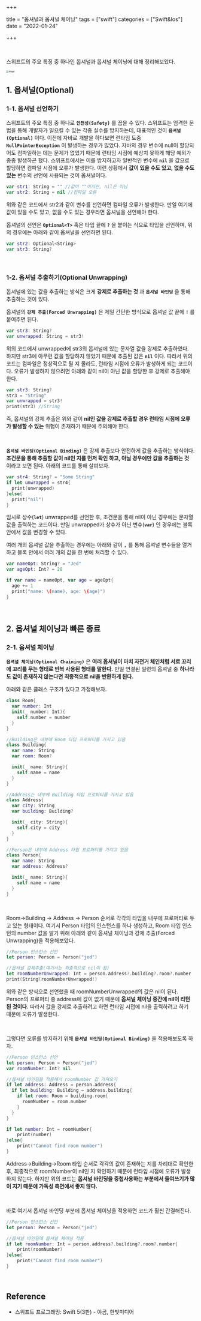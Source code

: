 

+++

title = "옵셔널과 옵셔널 체이닝"
tags = ["swift"]
categories = ["Swift&Ios"]
date = "2022-01-24"

+++

​    

스위프트의 주요 특징 중 하나인 옵셔널과 옵셔널 체이닝에 대해 정리해보았다.

<img src="https://assets.alexandria.raywenderlich.com/books/sa/images/29222ecc50ebce9ea64b63614c7c08a055137e27842d7ce26afd1b3526413dbd/original.png" alt="image" style="zoom:40%"/>    

## 1. 옵셔널(Optional)

### 1-1. 옵셔널 선언하기

스위프트의 주요 특징 중 하나로 __`안전성(Safety)`__ 를 꼽을 수 있다. 스위프트는 엄격한 문법을 통해 개발자가 일으킬 수 있는 각종 실수를 방지하는데, 대표적인 것이 __`옵셔널(Optional)`__ 이다. 이전에 자바로 개발을 하다보면 런타임 도중 __`NullPointerException`__ 이 발생하는 경우가 많았다. 자바의 경우 변수에 null이 할당되어도 컴파일하는 데는 문제가 없었기 때문에 런타임 시점에 예상치 못하게 해당 예외가 종종 발생하곤 했다. 스위프트에서는 이를 방지하고자 일반적인 변수에  __`nil`__ 을 값으로 할당하면 컴파일 시점에 오류가 발생한다. 이런 상황에서 __값이 있을 수도 있고, 없을 수도 있는__ 변수의 선언에 사용되는 것이 옵셔널이다.

```swift
var str1: String = "" //값이 ""이지만, nil은 아님
var str2: String = nil //컴파일 오류
```

위와 같은 코드에서 str2과 같이 변수를 선언하면 컴파일 오류가 발생한다. 만일 여기에 값이 있을 수도 있고, 없을 수도 있는 경우라면 옵셔널을 선언해야 한다.

옵셔널의 선언은 __`Optional<T>`__ 혹은 타입 끝에 __`?`__ 을 붙이는 식으로 타입을 선언하며, 위의 경우에는 아래와 같이 옵셔널을 선언하면 된다. 

```swift
var str2: Optional<String>
var str3: String?
```

​    

### 1-2. 옵셔널 추출하기(Optional Unwrapping)

옵셔널에 있는 값을 추출하는 방식은 크게 __강제로 추출하는 것__ 과 __`옵셔널 바인딩`__ 을 통해 추출하는 것이 있다.

옵셔널의 __`강제 추출(Forced Unwrapping)`__ 은 제일 간단한 방식으로 옵셔널 값 끝에 __`!`__ 를 붙여주면 된다.

```swift
var str3: String?
var unwrapped: String = str3! 
```

위의 코드에서 unwrapped에 str3의 옵셔널에 있는 문자열 값을 강제로 추출하였다. 하지만 str3에 아무런 값을 할당하지 않았기 때문에 추출된 값은 __`nil`__ 이다. 따라서 위의 코드는 컴파일은 정상적으로 될 지 몰라도, 런타임 시점에 오류가 발생하게 되는 코드이다. 오류가 발생하지 않으려면 아래와 같이 nil이 아닌 값을 할당한 후 강제로 추출해야 한다.

```swift
var str3: String?
str3 = "String"
var unwrapped = str3!
print(str3) //String
```

즉, 옵셔널의 강제 추출은 위와 같이 __nil인 값을 강제로 추출할 경우 런타임 시점에 오류가 발생할 수 있는__ 위험이 존재하기 때문에 주의해야 한다.  

​    

__`옵셔널 바인딩(Optional Binding)`__ 은 강제 추출보다 안전하게 값을 추출하는 방식이다. __조건문을 통해 추출할 값이 nil인 지를 먼저 확인 하고, 아닐 경우에만 값을 추출하는 것__ 이라고 보면 된다. 아래의 코드를 통해 살펴보자.

```swift
var str4: String? = "Some String"
if let unwrapped = str4{
  print(unwrapped)
}else{
  print("nil")
}
```

임시로 상수(__`let`__) unwrapped를 선언한 후, 조건문을 통해 nil이 아닌 경우에는 문자열 값을 출력하는 코드이다. 만일 unwrapped가 상수가 아닌 변수(__`var`__) 인 경우에는 블록 안에서 값을 변경할 수 있다.

여러 개의 옵셔널 값을 추출하는 경우에는 아래와 같이  __`,`__ 를 통해 옵셔널 변수들을 열거하고 블록 안에서 여러 개의 값을 한 번에 처리할 수 있다.

```swift
var nameOpt: String? = "Jed"
var ageOpt: Int? = 28

if var name = nameOpt, var age = ageOpt{
  age += 1
  print("name: \(name), age: \(age)")
} 
```

​    

## 2. 옵셔널 체이닝과 빠른 종료

### 2-1. 옵셔널 체이닝

__`옵셔널 체이닝(Optional Chaining)`__ 은 __여러 옵셔널이 마치 자전거 체인처럼 서로 꼬리에 꼬리를 무는 형태로 반복 사용된 형태를 말한다.__ 만일 연결된 일련의 옵셔널 중 __하나라도 값이 존재하지 않는다면 최종적으로 nil을 반환하게 된다.__

아래와 같은 클래스 구조가 있다고 가정해보자.

```swift
class Room{
  var number: Int
  init(_ number: Int){
    self.number = number
  }
}

//Building은 내부에 Room 타입 프로퍼티를 가지고 있음
class Building{
  var name: String
  var room: Room?

  init(_ name: String){
    self.name = name
  }
}

//Address는 내부에 Building 타입 프로퍼티를 가지고 있음
class Address{
  var city: String
  var building: Building?

  init(_ city: String){
    self.city = city
  }
}

//Person은 내부에 Address 타입 프로퍼티를 가지고 있음
class Person{
  var name: String
  var address: Address?

  init(_ name: String){
    self.name = name
  }
}
```

​    

Room->Building -> Address -> Person 순서로 각각의 타입을 내부에 프로퍼티로 두고 있는 형태이다. 여기서 Person 타입의 인스턴스를 하나 생성하고, Room 타입 인스턴의 number 값을 알기 위해 아래와 같이 옵셔널 체이닝과 강제 추출(Forced Unwrapping)을 적용해보았다.

```swift
//Person 인스턴스 선언
let person: Person = Person("jed")

//옵셔널 강제추출(여기서는 최종적으로 nil이 됨)
let roomNumberUnwrapped: Int = person.address?.building?.room?.number
print(String(roomNumberUnwrapped!)
```

위와 같은 방식으로 선언했을 때 roomNumberUnwrapped의 값은 nil이 된다. Person의 프로퍼티 중 address에 값이 없기 때문에 __옵셔널 체이닝 중간에 nil이 리턴된 것이다.__ 따라서 값을 강제로 추출하려고 하면 런타임 시접에 nil을 출력하려고 하기 때문에 오류가 발생한다.

​    

그렇다면 오류를 방지하기 위해 __`옵셔널 바인딩(Optional Binding)`__ 을 적용해보도록 하자.

```swift
//Person 인스턴스 선언
let person: Person = Person("jed")
var roomNumber: Int? nil

//옵셔널 바인딩을 적용해서 roomNumber 값 가져오기
if let address: Address = person.address{
  if let building: Building = address.building{
    if let room: Room = building.room{
      roomNumber = room.number
    }
  }
}

if let number: Int = roomNumber{
    print(number)
}else{
    print("Cannot find room number")
}
```

Address->Building->Room 타입 순서로 각각의 값이 존재하는 지를 차례대로 확인한 후, 최종적으로 roomNumber이 nil인 지 확인하기 때문에 런타임 시점에 오류가 발생하지 않는다. 하지만 위의 코드는 __옵셔널 바인딩을 중첩사용하는 부분에서 들여쓰기가 많이 지기 때문에 가독성 측면에서 좋지 않다.__ 

​    

바로 여기서 옵셔널 바인딩 부분에 옵셔널 체이닝을 적용하면 코드가 훨씬 간결해진다.

```swift
//Person 인스턴스 선언
let person: Person = Person("jed")

//옵셔널 바인딩에 옵셔널 체이닝 적용
if let roomNumber: Int = person.address?.building?.room?.number{
    print(roomNumber)
}else{
    print("Cannot find room number")
}
```



<br>

## Reference

- 스위프트 프로그래밍: Swift 5(3판) - 야곰, 한빛미디어
